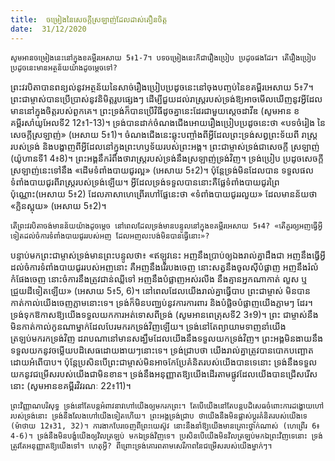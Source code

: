 ```yaml
---
title:  ចម្រៀងនៃសេចក្តីស្រឡាញ់ដែលដាស់តឿនចិត្ត
date:  31/12/2020
---
```


`សូមអានចម្រៀងនេះនៅក្នុងខគម្ពីរអេសាយ 5៖1-7។ បទចម្រៀងនេះក៏ជារឿងប្រៀប ប្រដូចផងដែរ។ តើរឿងប្រៀបប្រដូចនេះមានអត្ថន័យយ៉ាងដូចម្តេចទៅ?`

ព្រះវរបិតាបានពន្យល់នូវអត្ថន័យនៃសាច់រឿងប្រៀបប្រដូចនេះនៅចុងបញ្ចប់នៃខគម្ពីរអេសាយ 5៖7។ ព្រះជាម្ចាស់បានប្រើប្រាស់នូវនិមិត្តរូបផ្សេងៗ ដើម្បីជួយដល់រាស្ត្ររបស់ទ្រង់ឱ្យអាចមើលឃើញនូវអ្វីដែលមាននៅក្នុងចិត្តរបស់ពួកគេ។ ព្រះទ្រង់ក៏បានប្រើវិធីដូចគ្នានេះដែរជាមួយស្តេចដាវីឌ (សូមអាន ខគម្ពីរសាំយូអែលទី2 12៖1-13)។ ទ្រង់បានដាក់ចំណងជើងអោយរឿងប្រៀបប្រដូចនេះថា «បទចំរៀង នៃសេចក្តីស្រឡាញ់» (អេសាយ 5៖1)។ ចំណងជើងនេះឆ្លុះបញ្ចាំងពីអ្វីដែលព្រះទ្រង់សព្វព្រះទ័យពី រាស្រ្តរបស់ទ្រង់ និងបង្ហាញពីអ្វីដែលនៅក្នុងព្រះហឫទ័យរបស់ព្រះអង្គ។ ព្រះជាម្ចាស់ទ្រង់ជាសេចក្តី ស្រឡាញ់ (យ៉ូហានទី1 4៖8)។ ព្រះអង្គនឹករំពឹងថារាស្ត្ររបស់ទ្រង់នឹងស្រឡាញ់ទ្រង់វិញ។ ទ្រង់ប្រៀប ប្រដូចសេចក្តីស្រឡាញ់នេះទៅនឹង «ដើមទំពាំងបាយជូរល្អ» (អេសាយ 5៖2)។ ប៉ុន្តែទ្រង់មិនដែលបាន ទទួលផលទំពាំងបាយជូរពីរាស្ត្ររបស់ទ្រង់ឡើយ។ អ្វីដែលទ្រង់ទទួលបាននោះគឺផ្លែទំពាំងបាយជូរព្រៃ ប៉ុណ្ណោះ(អេសាយ 5៖2) ដែលភាសាហេព្រើរហៅផ្លែនេះថា «ទំពាំងបាយជូររលួយ» ដែលមានន័យថា «ក្លិនស្អុយ» (អេសាយ 5៖2)។

`តើព្រះវរបិតាចង់មានន័យយ៉ាងដូចម្តេច នៅពេលដែលទ្រង់មានបន្ទូលនៅក្នុងខគម្ពីរអេសាយ 5៖4? «តើគួរឲ្យអញធ្វើអ្វីទៀតដល់ចំការទំពាំងបាយជូររបស់អញ ដែលអញលះបង់មិនបានធ្វើនោះ»?`

បន្ទាប់មកព្រះជាម្ចាស់ទ្រង់មានព្រះបន្ទូលថា៖ «ឥឡូវនេះ អញនឹងប្រាប់ឲ្យឯងរាល់គ្នាដឹងជា អញនឹងធ្វើអ្វីដល់ចំការទំពាំងបាយជូររបស់អញនោះ គឺអញនឹងរើរបងចេញ នោះសត្វនឹងចូលស៊ីបំផ្លាញ អញនឹងរំលំកំផែងចេញ នោះចំការនឹងត្រូវជាន់ឈ្លីទៅ អញនឹងបំផ្លាញអស់រលីង នឹងគ្មានអ្នកណាកាត់ លួស ឬជ្រួយដីទៀតឡើយ» (អេសាយ 5៖5, 6)។ នៅពេលដែលយើងរាល់គ្នាធ្វើបាប ព្រះជាម្ចាស់ មិនបានកាត់កាល់យើងចេញភ្លាមនោះទេ។ ទ្រង់ក៏មិនបពា្ឈប់នូវការការពារ និងបំផ្លិចបំផ្លាញយើងភ្លាមៗ ដែរ។ ទ្រង់ទុកឱកាសឱ្យយើងទទួលយកការអត់ទោសពីទ្រង់ (សូមអានពេត្រុសទី2 3៖9)។ ព្រះ ជាម្ចាស់នឹងមិនកាត់កាល់កូនណាម្នាក់ដែលបែរមករកទ្រង់វិញឡើយ។ ទ្រង់នៅតែព្យាយាមទាញនាំយើង ត្រឡប់មករកទ្រង់វិញ ដរាបណានៅមានសង្ឃឹមដែលយើងនឹងទទួលយកទ្រង់វិញ។ ព្រះអង្គមិនងាយនឹងទទួលយកនូវចម្លើយបដិសេធដោយងាយៗនោះទេ។ ទ្រង់ជ្រាបថា យើងរាល់គ្នាត្រូវបានបោកបញ្ឆោត ដោយអំពើបាប។ ប៉ុន្តែប្រសិនបើព្រះជាម្ចាស់មិនអាចកែប្រែគំនិតរបស់យើងបានទេនោះ ទ្រង់នឹងទទួល យកនូវជម្រើសរបស់យើងជាមិនខាន។ ទ្រង់នឹងអនុញ្ញាតឱ្យយើងដើរតាមផ្លូវដែលយើងបានជ្រើសរើស នោះ (សូមអានខគម្ពីរវិវរណៈ 22៖11)។

`ព្រះវិញ្ញាណបរិសុទ្ធ ទ្រង់នៅតែបន្តអំពាវនាវហៅយើងឲ្យមករកព្រះ។ តែបើយើងនៅតែបន្តបដិសេធចំពោះការដង្ហោយហៅរបស់ទ្រង់នោះ ទ្រង់នឹងលែងហៅយើងទៀតហើយ។ ព្រះអង្គទ្រង់ជ្រាប ថាយើងនឹងមិនផ្លាស់ប្តូរគំនិតរបស់យើងទេ (ម៉ាថាយ 12៖31, 32)។ ការងាកបែរចេញពីព្រះយេស៊ូវ នោះនឹងនាំឱ្យយើងមានគ្រោះថ្នាក់ណាស់ (ហេព្រើរ 6៖4-6)។ ទ្រង់នឹងមិនបង្ខំយើងឲ្យវិលត្រឡប់ មកឯទ្រង់វិញទេ។ ប្រសិនបើយើងមិនវិលត្រឡប់មកឯព្រះវិញទេនោះ ទ្រង់ត្រូវតែអនុញ្ញាតឱ្យយើងទៅ។ ហេតុអ្វី? ពីព្រោះទ្រង់គោរពតាមសេរីភាពនៃជម្រើសរបស់យើងម្នាក់ៗ។`